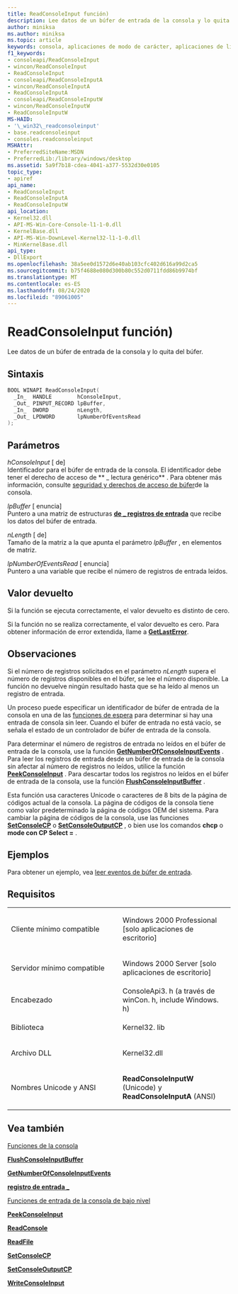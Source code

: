 ```yaml
---
title: ReadConsoleInput función)
description: Lee datos de un búfer de entrada de la consola y lo quita del búfer.
author: miniksa
ms.author: miniksa
ms.topic: article
keywords: consola, aplicaciones de modo de carácter, aplicaciones de línea de comandos, aplicaciones de terminal, API de consola
f1_keywords:
- consoleapi/ReadConsoleInput
- wincon/ReadConsoleInput
- ReadConsoleInput
- consoleapi/ReadConsoleInputA
- wincon/ReadConsoleInputA
- ReadConsoleInputA
- consoleapi/ReadConsoleInputW
- wincon/ReadConsoleInputW
- ReadConsoleInputW
MS-HAID:
- '\_win32\_readconsoleinput'
- base.readconsoleinput
- consoles.readconsoleinput
MSHAttr:
- PreferredSiteName:MSDN
- PreferredLib:/library/windows/desktop
ms.assetid: 5a9f7b18-cdea-4041-a377-5532d30e0105
topic_type:
- apiref
api_name:
- ReadConsoleInput
- ReadConsoleInputA
- ReadConsoleInputW
api_location:
- Kernel32.dll
- API-MS-Win-Core-Console-l1-1-0.dll
- KernelBase.dll
- API-MS-Win-DownLevel-Kernel32-l1-1-0.dll
- MinKernelBase.dll
api_type:
- DllExport
ms.openlocfilehash: 38a5ee0d1572d6e40ab103cfc402d616a99d2ca5
ms.sourcegitcommit: b75f4688e080d300b80c552d0711fdd86b9974bf
ms.translationtype: MT
ms.contentlocale: es-ES
ms.lasthandoff: 08/24/2020
ms.locfileid: "89061005"
---
```

# <a name="readconsoleinput-function"></a>ReadConsoleInput función)


Lee datos de un búfer de entrada de la consola y lo quita del búfer.

<a name="syntax"></a>Sintaxis
------

```C
BOOL WINAPI ReadConsoleInput(
  _In_  HANDLE        hConsoleInput,
  _Out_ PINPUT_RECORD lpBuffer,
  _In_  DWORD         nLength,
  _Out_ LPDWORD       lpNumberOfEventsRead
);
```

<a name="parameters"></a>Parámetros
----------

*hConsoleInput* \[ de\]  
Identificador para el búfer de entrada de la consola. El identificador debe tener el derecho de acceso de ** \_ lectura genérico** . Para obtener más información, consulte [seguridad y derechos de acceso de búfer](console-buffer-security-and-access-rights.md)de la consola.

*lpBuffer* \[ enuncia\]  
Puntero a una matriz de estructuras [**de \_ registros de entrada**](input-record-str.md) que recibe los datos del búfer de entrada.

*nLength* \[ de\]  
Tamaño de la matriz a la que apunta el parámetro *lpBuffer* , en elementos de matriz.

*lpNumberOfEventsRead* \[ enuncia\]  
Puntero a una variable que recibe el número de registros de entrada leídos.

<a name="return-value"></a>Valor devuelto
------------

Si la función se ejecuta correctamente, el valor devuelto es distinto de cero.

Si la función no se realiza correctamente, el valor devuelto es cero. Para obtener información de error extendida, llame a [**GetLastError**](https://msdn.microsoft.com/library/windows/desktop/ms679360).

<a name="remarks"></a>Observaciones
-------

Si el número de registros solicitados en el parámetro *nLength* supera el número de registros disponibles en el búfer, se lee el número disponible. La función no devuelve ningún resultado hasta que se ha leído al menos un registro de entrada.

Un proceso puede especificar un identificador de búfer de entrada de la consola en una de las [funciones de espera](https://msdn.microsoft.com/library/windows/desktop/ms687069) para determinar si hay una entrada de consola sin leer. Cuando el búfer de entrada no está vacío, se señala el estado de un controlador de búfer de entrada de la consola.

Para determinar el número de registros de entrada no leídos en el búfer de entrada de la consola, use la función [**GetNumberOfConsoleInputEvents**](getnumberofconsoleinputevents.md) . Para leer los registros de entrada desde un búfer de entrada de la consola sin afectar al número de registros no leídos, utilice la función [**PeekConsoleInput**](peekconsoleinput.md) . Para descartar todos los registros no leídos en el búfer de entrada de la consola, use la función [**FlushConsoleInputBuffer**](flushconsoleinputbuffer.md) .

Esta función usa caracteres Unicode o caracteres de 8 bits de la página de códigos actual de la consola. La página de códigos de la consola tiene como valor predeterminado la página de códigos OEM del sistema. Para cambiar la página de códigos de la consola, use las funciones [**SetConsoleCP**](setconsolecp.md) o [**SetConsoleOutputCP**](setconsoleoutputcp.md) , o bien use los comandos **chcp** o **mode con CP Select =** .

<a name="examples"></a>Ejemplos
--------

Para obtener un ejemplo, vea [leer eventos de búfer de entrada](reading-input-buffer-events.md).

<a name="requirements"></a>Requisitos
------------

<table>
<colgroup>
<col width="50%" />
<col width="50%" />
</colgroup>
<tbody>
<tr class="odd">
<td><p>Cliente mínimo compatible</p></td>
<td><p>Windows 2000 Professional [solo aplicaciones de escritorio]</p></td>
</tr>
<tr class="even">
<td><p>Servidor mínimo compatible</p></td>
<td><p>Windows 2000 Server [solo aplicaciones de escritorio]</p></td>
</tr>
<tr class="odd">
<td><p>Encabezado</p></td>
<td>ConsoleApi3. h (a través de winCon. h, include Windows. h)</td>
</tr>
<tr class="even">
<td><p>Biblioteca</p></td>
<td>Kernel32. lib</td>
</tr>
<tr class="odd">
<td><p>Archivo DLL</p></td>
<td>Kernel32.dll</td>
</tr>
<tr class="even">
<td><p>Nombres Unicode y ANSI</p></td>
<td><p><strong>ReadConsoleInputW</strong> (Unicode) y <strong>ReadConsoleInputA</strong> (ANSI)</p></td>
</tr>
<tr class="odd">
</tr>
<tr class="even">
</tr>
<tr class="odd">
</tr>
<tr class="even">
</tr>
</tbody>
</table>

## <a name="span-idsee_alsospansee-also"></a><span id="see_also"></span>Vea también


[Funciones de la consola](console-functions.md)

[**FlushConsoleInputBuffer**](flushconsoleinputbuffer.md)

[**GetNumberOfConsoleInputEvents**](getnumberofconsoleinputevents.md)

[**registro de entrada \_**](input-record-str.md)

[Funciones de entrada de la consola de bajo nivel](low-level-console-input-functions.md)

[**PeekConsoleInput**](peekconsoleinput.md)

[**ReadConsole**](readconsole.md)

[**ReadFile**](https://msdn.microsoft.com/library/windows/desktop/aa365467)

[**SetConsoleCP**](setconsolecp.md)

[**SetConsoleOutputCP**](setconsoleoutputcp.md)

[**WriteConsoleInput**](writeconsoleinput.md)

 

 




